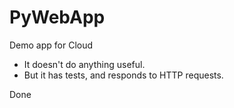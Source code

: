 # PyWebApp
Demo app for Cloud
* It doesn't do anything useful.
* But it has tests, and responds to HTTP requests.

Done

